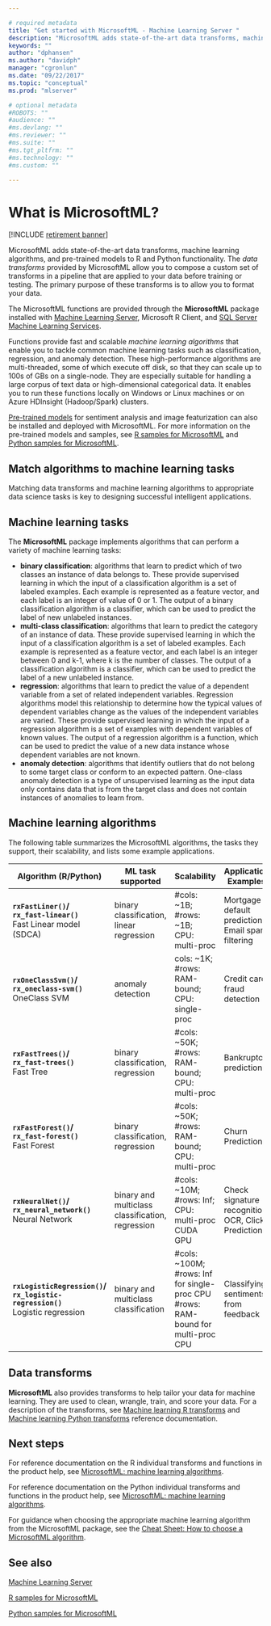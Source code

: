 ```yaml
---

# required metadata
title: "Get started with MicrosoftML - Machine Learning Server "
description: "MicrosoftML adds state-of-the-art data transforms, machine learning algorithms, and pre-trained models to R and Python functionality. The data transforms provided by MicrosoftML allow you to compose a custom set of transforms in a pipeline that are applied to your data before training or testing. The primary purpose of these transforms is to allow you to format your data. "
keywords: ""
author: "dphansen"
ms.author: "davidph"
manager: "cgronlun"
ms.date: "09/22/2017"
ms.topic: "conceptual"
ms.prod: "mlserver"

# optional metadata
#ROBOTS: ""
#audience: ""
#ms.devlang: ""
#ms.reviewer: ""
#ms.suite: ""
#ms.tgt_pltfrm: ""
#ms.technology: ""
#ms.custom: ""

---
```


# What is MicrosoftML?

[!INCLUDE [retirement banner](~/includes/machine-learning-server-retirement.md)]

MicrosoftML adds state-of-the-art data transforms, machine learning algorithms, and pre-trained models to R and Python functionality. The *data transforms* provided by MicrosoftML allow you to compose a custom set of transforms in a pipeline that are applied to your data before training or testing. The primary purpose of these transforms is to allow you to format your data. 

The MicrosoftML functions are provided through the **MicrosoftML** package installed with [Machine Learning Server](../what-is-machine-learning-server.md), Microsoft R Client, and [SQL Server Machine Learning Services](https://docs.microsoft.com/sql/advanced-analytics/getting-started-with-machine-learning-services).

Functions provide fast and scalable *machine learning algorithms* that enable you to tackle common machine learning tasks such as classification, regression, and anomaly detection. These high-performance algorithms are multi-threaded, some of which execute off disk, so that they can scale up to 100s of GBs on a single-node. They are especially suitable for handling a large corpus of text data or high-dimensional categorical data. It enables you to run these functions locally on Windows or Linux machines or on Azure HDInsight (Hadoop/Spark) clusters.

[Pre-trained models](../install/microsoftml-install-pretrained-models.md) for sentiment analysis and image featurization can also be installed and deployed with MicrosoftML. For more information on the pre-trained models and samples, see [R samples for MicrosoftML](sample-microsoftml.md) and [Python samples for MicrosoftML](../python/samples-microsoftml-python.md).

## Match algorithms to machine learning tasks

Matching data transforms and machine learning algorithms to appropriate data science tasks is key to designing successful intelligent applications.

## Machine learning tasks

The **MicrosoftML** package implements algorithms that can perform a variety of machine learning tasks:

- **binary classification**: algorithms that learn to predict which of two classes an instance of data belongs to. These provide supervised learning in which the input of a classification algorithm is a set of labeled examples. Each example is represented as a feature vector, and each label is an integer of value of 0 or 1. The output of a binary classification algorithm is a classifier, which can be used to predict the label of new unlabeled instances.
- **multi-class classification**: algorithms that learn to predict the category of an instance of data. These provide supervised learning in which the input of a classification algorithm is a set of labeled examples. Each example is represented as a feature vector, and each label is an integer between 0 and k-1, where k is the number of classes. The output of a classification algorithm is a classifier, which can be used to predict the label of a new unlabeled instance.
- **regression**: algorithms that learn to predict the value of a dependent variable from a set of related independent variables. Regression algorithms model this relationship to determine how the typical values of dependent variables change as the values of the independent variables are varied. These provide supervised learning in which the input of a regression algorithm is a set of examples with dependent variables of known values. The output of a regression algorithm is a function, which can be used to predict the value of a new data instance whose dependent variables are not known.
- **anomaly detection**: algorithms that identify outliers that do not belong to some target class or conform to an expected pattern. One-class anomaly detection is a type of unsupervised learning as the input data only contains data that is from the target class and does not contain instances of anomalies to learn from.

## Machine learning algorithms

The following table summarizes the MicrosoftML algorithms, the tasks they support, their scalability, and lists some example applications.

Algorithm (R/Python) | ML task supported | Scalability | Application Examples
--------- | ----------------- | ------------ | -----------
**`rxFastLiner()`/<br>`rx_fast-linear()`** <br>Fast Linear model <br>(SDCA) |  binary classification, linear regression | #cols: ~1B;<br> #rows: ~1B;<br> CPU: multi-proc | Mortgage default prediction, Email spam filtering
**`rxOneClassSvm()`/<br>`rx_oneclass-svm()`** <br>OneClass SVM | anomaly detection | cols: ~1K;<br> #rows: RAM-bound;<br> CPU: single-proc | Credit card fraud detection
**`rxFastTrees()`/<br>`rx_fast-trees()`** <br>Fast Tree | binary classification, regression | #cols: ~50K;<br> #rows: RAM-bound;<br> CPU: multi-proc | Bankruptcy prediction
**`rxFastForest()`/<br>`rx_fast-forest()`** <br>Fast Forest | binary classification, regression | #cols: ~50K;<br> #rows: RAM-bound;<br> CPU: multi-proc | Churn Prediction
**`rxNeuralNet()`/<br>`rx_neural_network()`** <br>Neural Network | binary and multiclass classification, regression | #cols: ~10M;<br> #rows: Inf;<br> CPU: multi-proc CUDA GPU | Check signature recognition, OCR, Click Prediction
**`rxLogisticRegression()`/<br>`rx_logistic-regression()`** <br>Logistic regression | binary and multiclass classification |#cols: ~100M; <br>#rows: Inf for single-proc CPU<br> #rows: RAM-bound for multi-proc CPU| Classifying sentiments from feedback

## Data transforms

**MicrosoftML** also provides transforms to help tailor your data for machine learning. They are used to clean, wrangle, train, and score your data. For a description of the transforms, see [Machine learning R transforms](~/r-reference/microsoftml/microsoftml-package.md#ml-transforms) and [Machine learning Python transforms](~/r-reference/microsoftml/microsoftml-package.md#ml-transforms) reference documentation.


## Next steps

For reference documentation on the R individual transforms and functions in the product help, see [MicrosoftML: machine learning algorithms](../r-reference/microsoftml/microsoftml-package.md).

For reference documentation on the Python individual transforms and functions in the product help, see [MicrosoftML: machine learning algorithms](/sql/machine-learning/python/ref-py-microsoftml).

For guidance when choosing the appropriate machine learning algorithm from the MicrosoftML package, see the [Cheat Sheet: How to choose a MicrosoftML algorithm](how-to-choose-microsoftml-algorithms-cheatsheet.md).

## See also

[Machine Learning Server](../what-is-machine-learning-server.md)   

[R samples for MicrosoftML](sample-microsoftml.md)

[Python samples for MicrosoftML](../python/samples-microsoftml-python.md) 